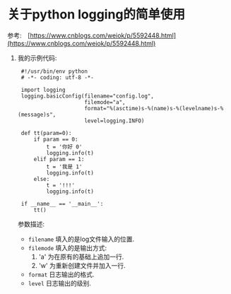 关于python logging的简单使用
==  

参考:　[https://www.cnblogs.com/weiok/p/5592448.html](https://www.cnblogs.com/weiok/p/5592448.html)  

1. 我的示例代码:  

        #!/usr/bin/env python
        # -*- coding: utf-8 -*-

        import logging
        logging.basicConfig(filename="config.log",
                            filemode="a",
                            format="%(asctime)s-%(name)s-%(levelname)s-%(message)s",
                            level=logging.INFO)

        def tt(param=0):
            if param == 0:
                t = '你好 0'
                logging.info(t)
            elif param == 1:
                t = '我是 1'
                logging.info(t)
            else:
                t = '!!!'
                logging.info(t)

        if __name__ == '__main__':
            tt()

   参数描述:  
    * `filename` 填入的是log文件输入的位置.  
    * `filemode` 填入的是输出方式:  
       1. 'a' 为在原有的基础上追加一行.  
       2. 'w' 为重新创建文件并加入一行.
    * `format` 日志输出的格式.
    * `level` 日志输出的级别.
